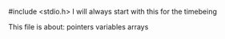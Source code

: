 #include <stdio.h>
I will always start with this for the timebeing

This file is about:
pointers
variables
arrays
